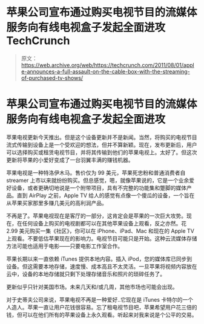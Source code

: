 # 苹果公司宣布通过购买电视节目的流媒体服务向有线电视盒子发起全面进攻 TechCrunch

> 原文：<https://web.archive.org/web/https://techcrunch.com/2011/08/01/apple-announces-a-full-assault-on-the-cable-box-with-the-streaming-of-purchased-tv-shows/>

# 苹果公司宣布通过购买电视节目的流媒体服务向有线电视盒子发起全面进攻

苹果电视更新今天推出。但是这个设备更新并不是新闻。当然，将购买的电视节目流式传输到设备上是一个受欢迎的想法，但并不算新颖。现在，发布更新后，用户可以选择购买或租赁电视节目，并将其传输到他们的苹果电视上。太好了。但这次更新将苹果的小爱好变成了一台羽翼丰满的赚钱机器。

苹果电视是一种特洛伊木马。售价仅为 99 美元，苹果死忠粉和普通消费者自 streamer 上市以来就纷纷购买。但总感觉，嗯，就像苹果说的，它是一个业余爱好设备，或者更确切地说是一个附带项目，具有不完整的功能集和蹩脚的媒体产品。直到 AirPlay 之前，Apple TV 给人的感觉有点像一个傻瓜的设备，一个旨在从苹果买家那里多赚几美元的高利润产品。

不再是了。苹果电视现在是客厅的一部分，这肯定会是苹果的一次巨大攻势。现在，在任何设备上购买的电视剧都可以在其他苹果设备上观看，反之亦然。花 2.99 美元购买一集《社区》，你可以在 iPhone、iPad、Mac 和现在的 Apple TV 上观看。不要低估苹果现在的影响力。电视节目可能只是开始。这种云流媒体存储方法可能也适用于电影——只要电影工作室合作。

苹果长期以来一直依赖 iTunes 提供本地内容。插入 iPod，您的媒体库已同步到设备。但这需要本地存储，速度慢、成本高且不太灵活。一旦苹果将视频内容放在云中，设备的本地存储就只剩下处理存储音乐和照片的琐碎任务了。

更新似乎只针对美国市场。未来几天和/或几周，其他市场也可能会出现。

对于史蒂夫公司来说，苹果电视不再是一种爱好..它现在是 iTunes 卡特尔的一个人造人。苹果一直让用户花钱很容易。忘了租电视节目吧，苹果希望用户花三倍的钱，但可以在他们所有的苹果设备上永久观看。听起来对我来说是个公平的交易。